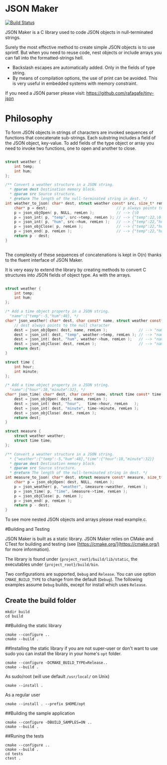 # JSON Maker

[![Build Status](https://travis-ci.org/rafagafe/json-maker.svg?branch=master)](https://travis-ci.org/rafagafe/json-maker)

JSON Maker is a C library used to code JSON objects in null-terminated strings.

Surely the most effective method to create simple JSON objects is to use sprintf. But when you need to reuse code, nest objects or include arrays you can fall into the formatted-strings hell.

* Backslash escapes are automatically added. Only in the fields of type string.
* By means of compilation options, the use of print can be avoided. This is very useful in embedded systems with memory constraint.

If you need a JSON parser please visit: https://github.com/rafagafe/tiny-json

# Philosophy

To form JSON objects in strings of characters are invoked sequences of functions that concatenate sub-strings. Each substring includes a field of the JSON object, key-value. To add fields of the type object or array you need to invoke two functions, one to open and another to close.

```C

struct weather {
    int temp;
    int hum;
};

/** Convert a weather structure in a JSON string.
  * @param dest Destination memory block.
  * @param src Source structure.
  * @return The length of the null-terminated string in dest. */
int weather_to_json( char* dest, struct weather const* src, size_t* remLen ) {
    char* p = dest;                               // p always points to the null character
    p = json_objOpen( p, NULL, remLen );          // --> {\0
    p = json_int( p, "temp", src->temp, remLen ); // --> {"temp":22,\0
    p = json_int( p, "hum", src->hum, remLen );   // --> {"temp":22,"hum":45,\0
    p = json_objClose( p, remLen );               // --> {"temp":22,"hum":45},\0
    p = json_end( p, remLen );                    // --> {"temp":22,"hum":45}\0
    return p - dest;       
}
    
```

The complexity of these sequences of concatenations is kept in O(n) thanks to the fluent interface of JSON Maker.

It is very easy to extend the library by creating methods to convert C structures into JSON fields of object type. As with the arrays.

```C

struct weather {
    int temp;
    int hum;
};

/* Add a time object property in a JSON string.
  "name":{"temp":-5,"hum":48}, */
char* json_weather( char* dest, char const* name, struct weather const* weather, size_t* remLen ) {
    // dest always points to the null character
    dest = json_objOpen( dest, name, remLen );              // --> "name":{\0
    dest = json_int( dest, "temp", weather->temp, remLen ); // --> "name":{"temp":22,\0
    dest = json_int( dest, "hum", weather->hum, remLen );   // --> "name":{"temp":22,"hum":45,\0
    dest = json_objClose( dest, remLen );                   // --> "name":{"temp":22,"hum":45},\0
    return dest;
}

struct time {
    int hour;
    int minute;
};

/* Add a time object property in a JSON string.
  "name":{"hour":18,"minute":32}, */
char* json_time( char* dest, char const* name, struct time const* time, size_t* remLen ) {
    dest = json_objOpen( dest, name, remLen );
    dest = json_int( dest, "hour",   time->hour, remLen   );
    dest = json_int( dest, "minute", time->minute, remLen );
    dest = json_objClose( dest, remLen );
    return dest;
}

struct measure {
    struct weather weather;
    struct time time;
};

/** Convert a weather structure in a JSON string.
  * {"weather":{"temp":-5,"hum":48},"time":{"hour":18,"minute":32}}
  * @param dest Destination memory block.
  * @param src Source structure.
  * @return The length of the null-terminated string in dest. */
int measure_to_json( char* dest, struct measure const* measure, size_t* remLen ) {
    char* p = json_objOpen( dest, NULL, remLen );
    p = json_weather( p, "weather", &measure->weather, remLen );
    p = json_time( p, "time", &measure->time, remLen );
    p = json_objClose( p, remLen );
    p = json_end( p, remLen );
    return p - dest;
}

```

To see more nested JSON objects and arrays please read example.c.

#Building and Testing

JSON Maker is built as a static library.
JSON Maker relies on CMake and CTest for building and testing (see [https://cmake.org/](https://cmake.org/) for more information).

The library is found under `{project_root}/build/lib/static`, the executables under `{project_root}/build/bin`.

Two configurations are supported, `Debug` and `Release`. You can use option `CMAKE_BUILD_TYPE` to change from the default (`Debug`).
The following examples assume `Debug` builds, except for install which uses `Release`.
## Create the build folder 

```shell
mkdir build
cd build
```

##Building the static library

```shell
cmake --configure ..
cmake --build .
```

##Installing the static library
if you are not super-user or don't want to use sudo you can install the library in your home's `opt` folder.
```shell
cmake --configure -DCMAKE_BUILD_TYPE=Release..
cmake --build .
```
As sudo/root (will use default `/usr/local/` on Unix)
```
cmake --install .
```
As a regular user 
```
cmake --install . --prefix $HOME/opt
```

##Building the sample application

```shell
cmake --configure -DBUILD_SAMPLES=ON ..
cmake --build .
```

##Runing the tests

```shell
cmake --configure ..
cmake --build .
cd tests
ctest .
```